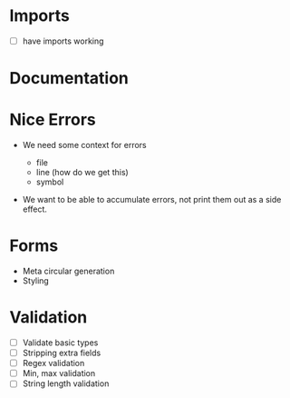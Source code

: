 # Imports

- [ ] have imports working

# Documentation

# Nice Errors

- We need some context for errors
  - file
  - line (how do we get this)
  - symbol

- We want to be able to accumulate errors, not print them out as a
  side effect.

# Forms

- Meta circular generation
- Styling

# Validation

- [ ] Validate basic types
- [ ] Stripping extra fields
- [ ] Regex validation
- [ ] Min, max validation
- [ ] String length validation
